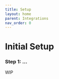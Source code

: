 ```yaml
---
title: Setup
layout: home
parent: Integrations
nav_order: 0
---
```


# Initial Setup

### Step 1: ...

WIP
